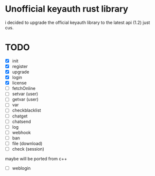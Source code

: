 # Unofficial keyauth rust library
i decided to upgrade the official keyauth library to the latest api (1.2) just cus.

# TODO
- [x] init
- [x] register
- [x] upgrade
- [x] login
- [x] license
- [ ] fetchOnline
- [ ] setvar (user)
- [ ] getvar (user)
- [ ] var
- [ ] checkblacklist
- [ ] chatget
- [ ] chatsend
- [ ] log
- [ ] webhook
- [ ] ban
- [ ] file (download)
- [ ] check (session)

maybe will be ported from c++
- [ ] weblogin
